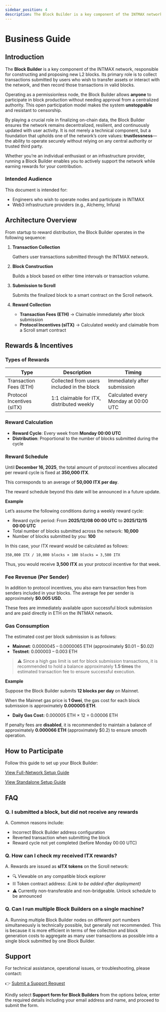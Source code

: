 ```yaml
---
sidebar_position: 4
description: The Block Builder is a key component of the INTMAX network, responsible for constructing and proposing new L2 blocks. Its primary role is to collect transactions submitted by users who wish to transfer assets or interact with the network, and then record those transactions in valid blocks.
---
```


# Business Guide

## Introduction

The **Block Builder** is a key component of the INTMAX network, responsible for constructing and proposing new L2 blocks. Its primary role is to collect transactions submitted by users who wish to transfer assets or interact with the network, and then record those transactions in valid blocks.

Operating as a permissionless node, the Block Builder allows **anyone** to participate in block production without needing approval from a centralized authority. This open participation model makes the system **unstoppable** and resistant to censorship.

By playing a crucial role in finalizing on-chain data, the Block Builder ensures the network remains decentralized, resilient, and continuously updated with user activity. It is not merely a technical component, but a foundation that upholds one of the network’s core values: **trustlessness**—the ability to operate securely without relying on any central authority or trusted third party.

Whether you’re an individual enthusiast or an infrastructure provider, running a Block Builder enables you to actively support the network while earning rewards for your contribution.

### Intended Audience

This document is intended for:

- Engineers who wish to operate nodes and participate in INTMAX
- Web3 infrastructure providers (e.g., Alchemy, Infura)

## Architecture Overview

From startup to reward distribution, the Block Builder operates in the following sequence:

1. **Transaction Collection**

   Gathers user transactions submitted through the INTMAX network.

2. **Block Construction**

   Builds a block based on either time intervals or transaction volume.

3. **Submission to Scroll**

   Submits the finalized block to a smart contract on the Scroll network.

4. **Reward Collection**
   - **Transaction Fees (ETH)** → Claimable immediately after block submission
   - **Protocol Incentives (sITX)** → Calculated weekly and claimable from a Scroll smart contract

## Rewards & Incentives

### Types of Rewards

| **Type**                   | **Description**                            | **Timing**                           |
| -------------------------- | ------------------------------------------ | ------------------------------------ |
| Transaction Fees (ETH)     | Collected from users included in the block | Immediately after submission         |
| Protocol Incentives (sITX) | 1:1 claimable for ITX, distributed weekly  | Calculated every Monday at 00:00 UTC |

### Reward Calculation

- **Reward Cycle**: Every week from **Monday 00:00 UTC**
- **Distribution**: Proportional to the number of blocks submitted during the cycle

### Reward Schedule

Until **December 16, 2025**, the total amount of protocol incentives allocated per reward cycle is fixed at **350,000 ITX**.

This corresponds to an average of **50,000 ITX per day**.

The reward schedule beyond this date will be announced in a future update.

**Example**

Let’s assume the following conditions during a weekly reward cycle:

- Reward cycle period: From **2025/12/08 00:00 UTC** to **2025/12/15 00:00 UTC**
- Total number of blocks submitted across the network: **10,000**
- Number of blocks submitted by you: **100**

In this case, your ITX reward would be calculated as follows:

```
350,000 ITX / 10,000 blocks × 100 blocks = 3,500 ITX
```

Thus, you would receive **3,500 ITX** as your protocol incentive for that week.

### Fee Revenue (Per Sender)

In addition to protocol incentives, you also earn transaction fees from senders included in your blocks. The average fee per sender is approximately **$0.005 USD.**

These fees are immediately available upon successful block submission and are paid directly in ETH on the INTMAX network.

### Gas Consumption

The estimated cost per block submission is as follows:

- **Mainnet**: 0.0000045 – 0.0000065 ETH (approximately $0.01 – $0.02)
- **Testnet**: 0.000003 – 0.003 ETH

> ⚠️ Since a high gas limit is set for block submission transactions, it is recommended to hold a balance approximately **1.5 times** the estimated transaction fee to ensure successful execution.

**Example**

Suppose the Block Builder submits **12 blocks per day** on Mainnet.

When the Mainnet gas price is **1 Gwei**, the gas cost for each block submission is approximately **0.000005 ETH**.

- **Daily Gas Cost:** 0.000005 ETH × 12 = 0.00006 ETH

If penalty fees are **disabled**, it is recommended to maintain a balance of approximately **0.000066 ETH** (approximately $0.2) to ensure smooth operation.

## How to Participate

Follow this guide to set up your Block Builder:

[View Full-Network Setup Guide](./full-netwrok.md)

[View Standalone Setup Guide](./standalone.md)

## FAQ

### Q. I submitted a block, but did not receive any rewards

A. Common reasons include:

- Incorrect Block Builder address configuration
- Reverted transaction when submitting the block
- Reward cycle not yet completed (before Monday 00:00 UTC)

### Q. How can I check my received ITX rewards?

A. Rewards are issued as **sITX tokens** on the Scroll network:

- 🔍 Viewable on any compatible block explorer
- ⛓ Token contract address: _(Link to be added after deployment)_
- ⚠ Currently non-transferable and non-bridgeable. Unlock schedule to be announced

### Q. Can I run multiple Block Builders on a single machine?

A. Running multiple Block Builder nodes on different port numbers simultaneously is technically possible, but generally not recommended.
This is because it is more efficient in terms of fee collection and block generation costs to aggregate as many user transactions as possible into a single block submitted by one Block Builder.

## Support

For technical assistance, operational issues, or troubleshooting, please contact:

👉 [Submit a Support Request](https://intmaxhelp.zendesk.com/hc/en-gb/requests/new)

Kindly select **Support form for Block Builders** from the options below, enter the required details including your email address and name, and proceed to submit the form.

